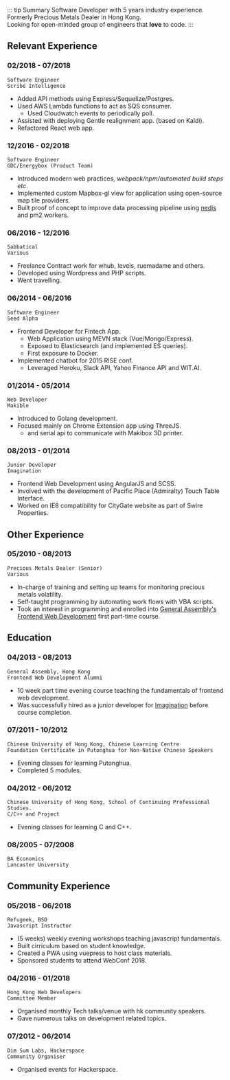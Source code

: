 
::: tip Summary
Software Developer with 5 years industry experience.  
Formerly Precious Metals Dealer in Hong Kong.  
Looking for open-minded group of engineers that **love** to code.
:::

## Relevant Experience

### 02/2018 - 07/2018
```
Software Engineer
Scribe Intelligence
```
- Added API methods using Express/Sequelize/Postgres.
- Used AWS Lambda functions to act as SQS consumer. 
  - Used Cloudwatch events to periodically poll.
- Assisted with deploying Gentle realignment app. (based on Kaldi).
- Refactored React web app.

### 12/2016 - 02/2018 
```
Software Engineer
GDC/Energybox (Product Team)
```
- Introduced modern web practices, _webpack/npm/automated build steps etc_.
- Implemented custom Mapbox-gl view for application using open-source map tile providers. 
- Built proof of concept to improve data processing pipeline using [nedis](https://github.com/tj/nedis) and pm2 workers.

### 06/2016 - 12/2016
```
Sabbatical
Various
```
- Freelance Contract work for whub, levels, ruemadame and others.
- Developed using Wordpress and PHP scripts.
- Went travelling.  

### 06/2014 - 06/2016
```
Software Engineer
Seed Alpha
``` 
- Frontend Developer for Fintech App.
  - Web Application using MEVN stack (Vue/Mongo/Express).  
  - Exposed to Elasticsearch (and implemented ES queries).  
  - First exposure to Docker.  
- Implemented chatbot for 2015 RISE conf.  
  - Leveraged Heroku, Slack API, Yahoo Finance API and WIT.AI.  

### 01/2014 - 05/2014
```
Web Developer
Makible
```
- Introduced to Golang development.  
- Focused mainly on Chrome Extension app using ThreeJS.
  - and serial api to communicate with Makibox 3D printer.  


### 08/2013 - 01/2014
```
Junior Developer
Imagination
``` 
- Frontend Web Development using AngularJS and SCSS.
- Involved with the development of Pacific Place (Admiralty) Touch Table Interface.
- Worked on IE8 compatibility for CityGate website as part of Swire Properties.

## Other Experience

### 05/2010 - 08/2013
```
Precious Metals Dealer (Senior)
Various
```

- In-charge of training and setting up teams for monitoring precious metals volatility. 
- Self-taught programming by automating work flows with VBA scripts. 
- Took an interest in programming and enrolled into [General Assembly's Frontend Web Development](#_04-2013-08-2013) first part-time course.

## Education

### 04/2013 - 08/2013
```
General Assembly, Hong Kong
Frontend Web Development Alumni
```

- 10 week part time evening course teaching the fundamentals of frontend web development.  
- Was successfully hired as a junior developer for [Imagination](#_08-2013-01-2014) before course completion.

### 07/2011 - 10/2012
```
Chinese University of Hong Kong, Chinese Learning Centre 
Foundation Certificate in Putonghua for Non-Native Chinese Speakers
```
- Evening classes for learning Putonghua. 
- Completed 5 modules.

### 04/2012 - 06/2012
```
Chinese University of Hong Kong, School of Continuing Professional Studies. 
C/C++ and Project
```
- Evening classes for learning C and C++.

### 08/2005 - 07/2008
```
BA Economics 
Lancaster University
```

## Community Experience

### 05/2018 - 06/2018
```
Refugeek, BSD
Javascript Instructor
```
- (5 weeks) weekly evening workshops teaching javascript fundamentals.  
- Built cirriculum based on student knowledge.  
- Created a PWA using vuepress to host class materials.
- Sponsored students to attend WebConf 2018.

### 04/2016 - 01/2018
```
Hong Kong Web Developers
Committee Member
```
- Organised monthly Tech talks/venue with hk community speakers.  
- Gave numerous talks on development related topics.  

### 07/2012 - 06/2014
```
Dim Sum Labs, Hackerspace
Community Organiser
```
- Organised events for Hackerspace.